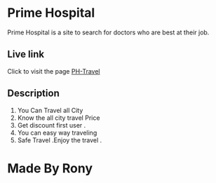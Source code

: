 # Prime Hospital

Prime Hospital is a site to search for doctors who are best at their job.

## Live link

Click to visit the page [PH-Travel](https://prime-hospital-44b8d.firebaseapp.com/)



## Description

1. You Can Travel all City
2. Know the all city travel Price
3. Get discount first user .
4. You can easy way traveling
5. Safe Travel .Enjoy the travel .



# Made By Rony